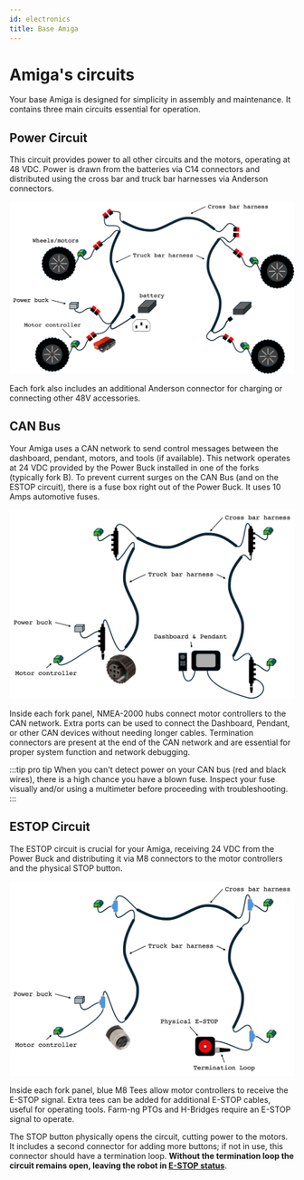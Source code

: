 ```yaml
---
id: electronics
title: Base Amiga
---
```


# Amiga's circuits

Your base Amiga is designed for simplicity in assembly and maintenance. It contains three main
circuits essential for operation.

## Power Circuit

This circuit provides power to all other circuits and the motors, operating at 48 VDC. Power is
drawn from the batteries via C14 connectors and distributed using the cross bar and truck bar
harnesses via Anderson connectors.

![schematics of power circuit](./assets/circuit48.png)

Each fork also includes an additional Anderson connector for charging or connecting other 48V
accessories.

## CAN Bus

Your Amiga uses a CAN network to send control messages between the dashboard, pendant, motors, and
tools (if available). This network operates at 24 VDC provided by the Power Buck installed in one
of the forks (typically fork B). To prevent current surges on the CAN Bus (and on the ESTOP
circuit), there is a fuse box right out of the Power Buck. It uses 10 Amps automotive fuses.

![schematics of CAN Bus](./assets/can.png)

Inside each fork panel, NMEA-2000 hubs connect motor controllers to the CAN network. Extra ports
can be used to connect the Dashboard, Pendant, or other CAN devices without needing longer cables.
Termination connectors are present at the end of the CAN network and are essential for proper
system function and network debugging.

:::tip pro tip
When you can't detect power on your CAN bus (red and black wires), there is a high chance you have
a blown fuse. Inspect your fuse visually  and/or using a multimeter before proceeding with
troubleshooting.
:::

## ESTOP Circuit

The ESTOP circuit is crucial for your Amiga, receiving 24 VDC from the Power Buck and distributing
it via M8 connectors to the motor controllers and the physical STOP button.

![schematics of E-STOP circuit](./assets/estop.png)

Inside each fork panel, blue M8 Tees allow motor controllers to receive the E-STOP signal. Extra
tees can be added for additional E-STOP cables, useful for operating tools. Farm-ng PTOs and
H-Bridges require an E-STOP signal to operate.

The STOP button physically opens the circuit, cutting power to the motors. It includes a second
connector for adding more buttons; if not in use, this connector should have a termination loop.
**Without the termination loop the circuit remains open, leaving the robot in
[E-STOP status](../dashboard/control-states#state-descriptions)**.
